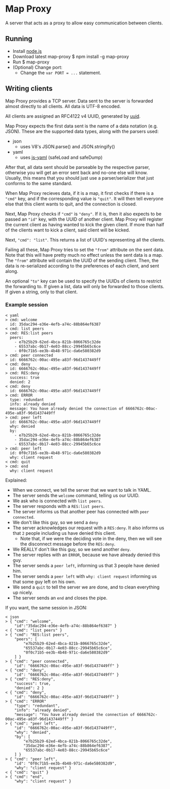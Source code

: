 # Map Proxy #

A server that acts as a proxy to allow easy communication between clients.


## Running ##

- Install [node.js](http://nodejs.org/)
- Download latest map-proxy
        $ npm install -g map-proxy
- Run
        $ map-proxy
- (Optional) Change port:
    - Change the `var PORT = ...` statement.


## Writing clients ##

Map Proxy provides a TCP server. Data sent to the server is forwarded almost
 directly to all clients. All data is UTF-8 encoded.

All clients are assigned an RFC4122 v4 UUID, generated by
 [uuid](http://npmjs.org/package/uuid).

Map Proxy expects the first data sent is the name of a data notation
 (e.g. JSON). These are the supported data types, along with the parsers used:

- json
    - uses V8's JSON.parse() and JSON.stringify()
- yaml
    - uses [js-yaml](http://npmjs.org/package/js-yaml) (safeLoad and safeDump)

After that, all data sent should be parseable by the respective parser,
 otherwise you will get an error sent back and no-one else will know. Usually,
 this means that you should just use a parser/serializer that just conforms to
 the same standard.

When Map Proxy recieves data, if it is a map, it first checks if there is a
 `"cmd"` key, and if the corresponding value is `"quit"`. It will then tell everyone
 else that this client wants to quit, and the connection is closed.

Next, Map Proxy checks if `"cmd"` is `"deny"`. If it is, then it also expects
 to be passed an `"id"` key, with the UUID of another client. Map Proxy will
 register the current client as having wanted to kick the given client. If more
 than half of the clients want to kick a client, said client will be kicked.

Next, `"cmd": "list"`. This returns a list of UUID's representing all the
 clients.

Failing all these, Map Proxy tries to set the `"from"` attribute on the sent
 data. Note that this will have pretty much no effect unless the sent data is a
 map. The `"from"` attribute will contain the UUID of the sending client. Then,
 the data is re-serialized according to the preferences of each client, and sent
 along.

An optional `"to"` key can be used to specify the UUIDs of clients to restrict
 the forwarding to. If given a list, data will only be forwarded to those
 clients. If given a string, only to that client.


### Example session ###

    < yaml
    > cmd: welcome
      id: 35dac294-e36e-4efb-a74c-88b864ef6387
    < cmd: list peers
    > cmd: RES:list peers
      peers:
        - e7b25b29-62ed-4bca-821b-8066765c32de
        - 65537abc-0b17-4e03-88cc-29945b65c6ce
        - 0f0c71b5-ee3b-4b48-971c-da6e580382d9
    > cmd: peer connected
      id: 6666762c-00ac-495e-a83f-96d1437449ff
    < cmd: deny
      id: 6666762c-00ac-495e-a83f-96d1437449ff
    > cmd: RES:deny
      success: true
      denied: 2
    < cmd: deny
      id: 6666762c-00ac-495e-a83f-96d1437449ff
    > cmd: ERROR
      type: redundant
      info: already denied
      message: You have already denied the connection of 6666762c-00ac-495e-a83f-96d1437449ff
    > cmd: peer left
      id: 6666762c-00ac-495e-a83f-96d1437449ff
      why: denied
      by:
        - e7b25b29-62ed-4bca-821b-8066765c32de
        - 35dac294-e36e-4efb-a74c-88b864ef6387
        - 65537abc-0b17-4e03-88cc-29945b65c6ce
    > cmd: peer left
      id: 0f0c71b5-ee3b-4b48-971c-da6e580382d9
      why: client request
    < cmd: quit
    > cmd: end
      why: client request


Explained:

- When we connect, we tell the server that we want to talk in YAML.
- The server sends the `welcome` command, telling us our UUID.
- We ask who is connected with `list peers`.
- The server responds with a `RES:list peers`.
- The server informs us that another peer has connected with `peer connected`.
- We don't like this guy, so we send a `deny`
- The server acknowledges our request with a `RES:deny`. It also informs us that
    `2` people including us have denied this client.
    - Note that, if we were the deciding vote in the deny, then we will see the
        disconnect message before the `RES:deny`.
- We REALLY don't like this guy, so we send another `deny`.
- The server replies with an `ERROR`, because we have already denied this guy.
- The server sends a `peer left`, informing us that 3 people have denied him.
- The server sends a `peer left` with `why: client request` informing us that
    some guy left on his own.
- We send a `quit` to tell the server we are done, and to clean everything up
    nicely.
- The server sends an `end` and closes the pipe.


If you want, the same session in JSON:

    < json
    > { "cmd": "welcome",
        "id":"35dac294-e36e-4efb-a74c-88b864ef6387" }
    < { "cmd": "list peers" }
    > { "cmd": "RES:list peers",
        "peers": [
            "e7b25b29-62ed-4bca-821b-8066765c32de",
            "65537abc-0b17-4e03-88cc-29945b65c6ce",
            "0f0c71b5-ee3b-4b48-971c-da6e580382d9"
        ] }
    > { "cmd": "peer connected",
        "id": "6666762c-00ac-495e-a83f-96d1437449ff" }
    < { "cmd": "deny",
        "id": "6666762c-00ac-495e-a83f-96d1437449ff" }
    > { "cmd": "RES:deny",
        "success": true,
        "denied": 2 }
    < { "cmd": "deny",
        "id": "6666762c-00ac-495e-a83f-96d1437449ff" }
    > { "cmd": "ERROR"
        "type": "redundant",
        "info": "already denied",
        "message": "You have already denied the connection of 6666762c-00ac-495e-a83f-96d1437449ff" }
    > { "cmd": "peer left",
        "id": "6666762c-00ac-495e-a83f-96d1437449ff",
        "why": "denied",
        "by": [
            "e7b25b29-62ed-4bca-821b-8066765c32de",
            "35dac294-e36e-4efb-a74c-88b864ef6387",
            "65537abc-0b17-4e03-88cc-29945b65c6ce"
        ] }
    > { "cmd": "peer left",
        "id": "0f0c71b5-ee3b-4b48-971c-da6e580382d9",
        "why": "client request" }
    < { "cmd": "quit" }
    > { "cmd": "end",
        "why": "client request" }
